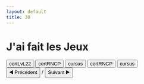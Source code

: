 ```yaml
---
layout: default
title: JO
---
```


# J'ai fait les Jeux

<div>
  <button onclick="showPDF('a')">certLvL22</button>
  <button onclick="showPDF('b')">certRNCP</button>
  <button onclick="showPDF('c')">cursus</button>
   <button onclick="showPDF('d')">certRNCP</button>
  <button onclick="showPDF('e')">cursus</button>
</div>


<div id="pdf-a" class="pdf-container">
<canvas id="pdf-canvas"></canvas>
<div>
  <button onclick="prevPage('a')">◀️ Précédent</button>
  <span id="page-num-a"></span> / <span id="page-count-a"></span>
  <button onclick="nextPage('a')">Suivant ▶️</button>
</div>
</div>

<div id="pdf-b" class="pdf-container" style="display:none;">
<canvas id="pdf-canvas1"></canvas>
<div>
  <button onclick="prevPage('b')">◀️ Précédent</button>
  <span id="page-num-b"></span> / <span id="page-count-b"></span>
  <button onclick="nextPage('b')">Suivant ▶️</button>
</div>
</div>

<div id="pdf-c" class="pdf-container" style="display:none;">
<canvas id="pdf-canvas2"></canvas>
<div>
  <button onclick="prevPage('c')">◀️ Précédent</button>
  <span id="page-num-c"></span> / <span id="page-count-c"></span>
  <button onclick="nextPage('c')">Suivant ▶️</button>
</div>
</div>

<div id="pdf-d" class="pdf-container" style="display:none;">
<canvas id="pdf-canvas3"></canvas>
<div>
  <button onclick="prevPage('d')">◀️ Précédent</button>
  <span id="page-num-d"></span> / <span id="page-count-d"></span>
  <button onclick="nextPage('d')">Suivant ▶️</button>
</div>
</div>

<div id="pdf-e" class="pdf-container" style="display:none;">
<canvas id="pdf-canvas4"></canvas>
<div>
  <button onclick="prevPage('e')">◀️ Précédent</button>
  <span id="page-num-e"></span> / <span id="page-count-e"></span>
  <button onclick="nextPage('e')">Suivant ▶️</button>
</div>
</div>

<script src="https://cdnjs.cloudflare.com/ajax/libs/pdf.js/3.11.174/pdf.min.js"></script>
<script>
  const pdfFiles = {
    a: '{{ "/assets/data/jo/pdf/certOLY.pdf" | relative_url }}',
    b: '{{ "/assets/data/jo/pdf/certPARA.pdf" | relative_url }}',
    c: '{{ "/assets/data/jo/pdf/faitEn.pdf" | relative_url }}',
    d: '{{ "/assets/data/jo/pdf/faitFr.pdf" | relative_url }}',
    e: '{{ "/assets/data/jo/pdf/mec.pdf" | relative_url }}'
  };

  const pdfStates = {
    a: { pdfDoc: null, pageNum: 1, pageCount: 0, canvasId: 'pdf-canvas' },
    b: { pdfDoc: null, pageNum: 1, pageCount: 0, canvasId: 'pdf-canvas1' },
    c: { pdfDoc: null, pageNum: 1, pageCount: 0, canvasId: 'pdf-canvas2' },
    d: { pdfDoc: null, pageNum: 1, pageCount: 0, canvasId: 'pdf-canvas3' },
    e: { pdfDoc: null, pageNum: 1, pageCount: 0, canvasId: 'pdf-canvas4' }
  };

  function renderPage(key) {
    const state = pdfStates[key];
    state.pdfDoc.getPage(state.pageNum).then(page => {
      const scale = 1.5;
      const viewport = page.getViewport({ scale });
      const canvas = document.getElementById(state.canvasId);
      const ctx = canvas.getContext('2d');
      canvas.height = viewport.height;
      canvas.width = viewport.width;

      const renderContext = {
        canvasContext: ctx,
        viewport: viewport
      };

      page.render(renderContext);

      document.getElementById(`page-num-${key}`).textContent = state.pageNum;
      document.getElementById(`page-count-${key}`).textContent = state.pageCount;
    });
  }

  function prevPage(key) {
    if (pdfStates[key].pageNum <= 1) return;
    pdfStates[key].pageNum--;
    renderPage(key);
  }

  function nextPage(key) {
    if (pdfStates[key].pageNum >= pdfStates[key].pageCount) return;
    pdfStates[key].pageNum++;
    renderPage(key);
  }

  // Chargement initial de chaque PDF
  for (const key in pdfFiles) {
    pdfjsLib.getDocument(pdfFiles[key]).promise.then(pdf => {
      pdfStates[key].pdfDoc = pdf;
      pdfStates[key].pageCount = pdf.numPages;
      renderPage(key);
    }).catch(err => {
      console.error(`Erreur de chargement du PDF (${key}):`, err);
    });
  }



    function showPDF(keyToShow) {
    ['a', 'b', 'c','d','e'].forEach(key => {
      document.getElementById(`pdf-${key}`).style.display = (key === keyToShow) ? 'block' : 'none';
    });

    // Si pas encore chargé, on charge
    const state = pdfStates[keyToShow];
    if (!state.pdfDoc) {
      pdfjsLib.getDocument(pdfFiles[keyToShow]).promise.then(pdf => {
        state.pdfDoc = pdf;
        state.pageCount = pdf.numPages;
        renderPage(keyToShow);
      }).catch(err => {
        console.error(`Erreur de chargement (${keyToShow}) :`, err);
      });
    } else {
      renderPage(keyToShow);
    }
  }
</script>